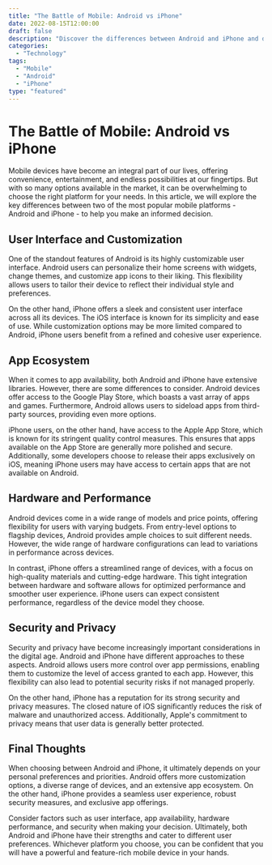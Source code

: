 ```yaml
--- 
title: "The Battle of Mobile: Android vs iPhone"
date: 2022-08-15T12:00:00
draft: false
description: "Discover the differences between Android and iPhone and determine which mobile platform suits you best."
categories: 
  - "Technology"
tags: 
  - "Mobile"
  - "Android"
  - "iPhone"
type: "featured"
---
```


# The Battle of Mobile: Android vs iPhone

Mobile devices have become an integral part of our lives, offering convenience, entertainment, and endless possibilities at our fingertips. But with so many options available in the market, it can be overwhelming to choose the right platform for your needs. In this article, we will explore the key differences between two of the most popular mobile platforms - Android and iPhone - to help you make an informed decision.

## User Interface and Customization

One of the standout features of Android is its highly customizable user interface. Android users can personalize their home screens with widgets, change themes, and customize app icons to their liking. This flexibility allows users to tailor their device to reflect their individual style and preferences.

On the other hand, iPhone offers a sleek and consistent user interface across all its devices. The iOS interface is known for its simplicity and ease of use. While customization options may be more limited compared to Android, iPhone users benefit from a refined and cohesive user experience.

## App Ecosystem

When it comes to app availability, both Android and iPhone have extensive libraries. However, there are some differences to consider. Android devices offer access to the Google Play Store, which boasts a vast array of apps and games. Furthermore, Android allows users to sideload apps from third-party sources, providing even more options.

iPhone users, on the other hand, have access to the Apple App Store, which is known for its stringent quality control measures. This ensures that apps available on the App Store are generally more polished and secure. Additionally, some developers choose to release their apps exclusively on iOS, meaning iPhone users may have access to certain apps that are not available on Android.

## Hardware and Performance

Android devices come in a wide range of models and price points, offering flexibility for users with varying budgets. From entry-level options to flagship devices, Android provides ample choices to suit different needs. However, the wide range of hardware configurations can lead to variations in performance across devices.

In contrast, iPhone offers a streamlined range of devices, with a focus on high-quality materials and cutting-edge hardware. This tight integration between hardware and software allows for optimized performance and smoother user experience. iPhone users can expect consistent performance, regardless of the device model they choose.

## Security and Privacy

Security and privacy have become increasingly important considerations in the digital age. Android and iPhone have different approaches to these aspects. Android allows users more control over app permissions, enabling them to customize the level of access granted to each app. However, this flexibility can also lead to potential security risks if not managed properly.

On the other hand, iPhone has a reputation for its strong security and privacy measures. The closed nature of iOS significantly reduces the risk of malware and unauthorized access. Additionally, Apple's commitment to privacy means that user data is generally better protected.

## Final Thoughts

When choosing between Android and iPhone, it ultimately depends on your personal preferences and priorities. Android offers more customization options, a diverse range of devices, and an extensive app ecosystem. On the other hand, iPhone provides a seamless user experience, robust security measures, and exclusive app offerings.

Consider factors such as user interface, app availability, hardware performance, and security when making your decision. Ultimately, both Android and iPhone have their strengths and cater to different user preferences. Whichever platform you choose, you can be confident that you will have a powerful and feature-rich mobile device in your hands.
